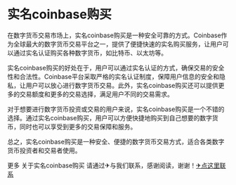 # 实名coinbase购买

在数字货币交易市场上，实名coinbase购买是一种安全可靠的方式。Coinbase作为全球最大的数字货币交易平台之一，提供了便捷快速的实名购买服务，让用户可以通过实名认证购买各种数字货币，如比特币、以太坊等。

实名coinbase购买的好处在于，用户可以通过实名认证的方式，确保交易的安全性和合法性。Coinbase平台采取严格的实名认证制度，保障用户信息的安全和隐私，让用户可以放心进行数字货币交易。此外，实名coinbase购买还可以提供更多的交易额度和更多的交易选择，满足用户不同的交易需求。

对于想要进行数字货币投资或交易的用户来说，实名coinbase购买是一个不错的选择。通过实名coinbase购买，用户可以方便快捷地购买到自己想要的数字货币，同时也可以享受到更多的交易保障和服务。

总之，实名coinbase购买是一种安全、便捷的数字货币交易方式，适合各类数字货币投资者和交易者使用。

更多 关于实名coinbase购买 请通过✈与我们联系，感谢阅读，谢谢！[✈点这里联系](https://1.k02.cc)